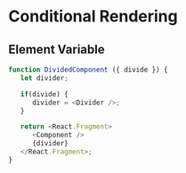 # Conditional Rendering

## Element Variable

```javascript
function DividedComponent ({ divide }) {
   let divider;

   if(divide) {
      divider = <Divider />;
   }

   return <React.Fragment>
      <Component />
      {divider}
   </React.Fragment>;
}
```

